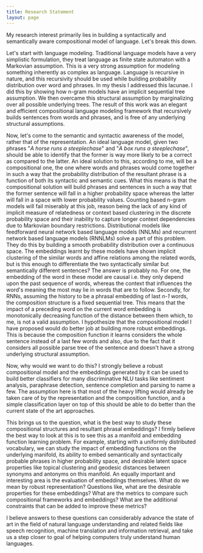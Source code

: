 ```yaml
---
title: Research Statement
layout: page
---
```


My research interest primarily lies in building a syntactically and semantically aware compositional model of language. Let's break this down.

Let's start with language modeling. Traditional language models have a very simplistic formulation, they treat language as finite state automaton with a Markovian assumption. This is a very strong assumption for modeling something inherently as complex as language. Language is recursive in nature, and this recursivity should be used while building probability distribution over word and phrases. In my thesis I addressed this lacunae. I did this by showing how n-gram models have  an implicit sequential tree assumption. We then overcame this structural assumption by marginalizing over all possible underlying trees. The result of this work was an elegant and efficient compositional language modeling framework that recursively builds sentences from words and phrases, and is free of any underlying structural assumptions.

Now, let's come to the semantic and syntactic awareness of the model, rather that of the representation. An ideal language model, given two phrases "*A horse runs a steeplechase*" and "*A box runs a steeplechase*", should be able to identify that the former is way more likely to be a correct as compared to the latter. An ideal solution to this, according to me, will be a compositional one, the one where words and phrases would come together in such a way that the probability distribution of the resultant phrase is a function of both its syntactic and semantic cues. What this means is that the compositional solution will build phrases and sentences in such a way that the former sentence will fall in a higher probability space whereas the latter will fall in a space with lower probability values. Counting based n-gram models will fail miserably at this job, reason being the lack of any kind of implicit measure of relatedness or context based clustering in the discrete probability space and their inability to capture longer context dependencies due to Markovian boundary restrictions. Distributional models like feedforward neural network based language models (NNLMs) and recurrent network based language models (RNNLMs) solve a part of this problem. They do this by building a smooth probability distribution over a continuous space. The embeddings learnt by these models have shown implicit clustering of the similar words and affine relations among the related words, but is this enough to differentiate the two syntactically similar but semantically different sentences? The answer is probably no.  For one, the embedding of the word in these model are causal i.e. they only depend upon the past sequence of words, whereas the context that influences the word's meaning the most may lie in words that are to follow. Secondly, for RNNs, assuming the history to be a phrasal embedding of last *n-1* words, the composition structure is a fixed sequential tree. This means that the impact of a preceding word on the current word embedding is monotonically decreasing function of the distance between them which, to me, is not a valid assumption.   I hypothesize that the compositional model I have proposed would do better job at building more robust embeddings. This is because the composition function it learns considers the whole sentence instead of a last few words and also, due to the fact that it considers all possible parse tree of the sentence and doesn't have a strong underlying structural assumption.

Now, why would we want to do this? I strongly believe a robust compositional model and the embeddings generated by it can be used to build better classifiers for many discriminative NLU tasks like sentiment analysis, paraphrase detection, sentence completion and parsing to name a few. The assumption here is that most of the heavy lifting would already be taken care of by the representation and the composition function, and a simple classification layer on top of this should be able to do better than the current state of the art approaches.

This brings us to the question, what is the best way to study these compositional structures and resultant phrasal embeddings? I firmly believe the best way to look at this is to see this as a manifold and embedding function learning problem. For example, starting with a uniformly distributed vocabulary, we can study the impact of embedding functions on the underlying manifold, its ability to embed semantically and syntactically probable phrases in higher probability space, and desirable latent space properties like topical clustering and geodesic distances between synonyms and antonyms on this manifold. An equally important and interesting area is the evaluation of embeddings themselves. What do we mean by robust representation? Questions like, what are the desirable properties for these embeddings? What are the metrics to compare such compositional frameworks and embeddings? What are the additional constraints that can be added to improve these metrics?

I believe answers to these questions can considerably advance the state of art in the field of natural language understanding and related fields like speech recognition, machine translation and  information retrieval, and take us a step closer to goal of helping computers truly understand human languages.